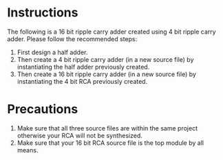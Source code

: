 # Instructions
The following is a 16 bit ripple carry adder created using 4 bit ripple carry adder. Please follow the recommended steps:
1. First design a half adder.
2. Then create a 4 bit ripple carry adder (in a new source file) by instantiating the half adder previously created.
3. Then create a 16 bit ripple carry adder (in a new source file) by instantiating the 4 bit RCA previously created.

# Precautions
1. Make sure that all three source files are within the same project otherwise your RCA will not be synthesized.
2. Make sure that your 16 bit RCA source file is the top module by all means.
